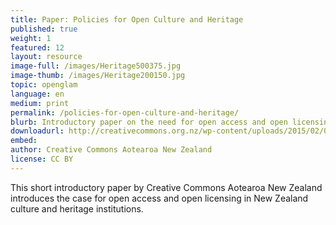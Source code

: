 ```yaml
---
title: Paper: Policies for Open Culture and Heritage
published: true
weight: 1
featured: 12
layout: resource
image-full: /images/Heritage500375.jpg
image-thumb: /images/Heritage200150.jpg
topic: openglam
language: en
medium: print
permalink: /policies-for-open-culture-and-heritage/
blurb: Introductory paper on the need for open access and open licensing to culture and heritage.
downloadurl: http://creativecommons.org.nz/wp-content/uploads/2015/02/02-02-2015-Heritage.pdf
embed:
author: Creative Commons Aotearoa New Zealand
license: CC BY 
---
```

This short introductory paper by Creative Commons Aotearoa New Zealand introduces the case for open access and open licensing in New Zealand culture and heritage institutions.
